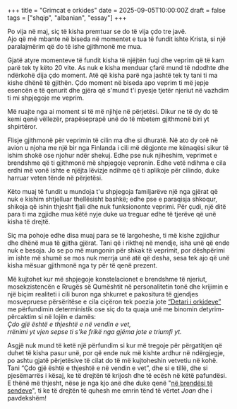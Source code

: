 +++
title = "Grimcat e orkides"
date = 2025-09-05T10:00:00Z
draft = false
tags = ["shqip", "albanian", "essay"]
+++

[//]: # (<h1>Grimcat e orkides nga Edmond Cukalla</h1>)
Po vija në maj, siç të kisha premtuar se do të vija çdo tre javë.<br>
Ajo që më mbante në biseda në momentet e tua të fundit ishte Krista, si një paralajmërim që do të ishe gjithmonë me mua.

Gjatë atyre momenteve të fundit kisha të njëjtën fuqi dhe veprim që të kam parë tek ty këto 20 vite. As nuk e kisha menduar çfarë mund të ndodhte dhe ndërkohë dija çdo moment. Atë që kisha parë nga jashtë tek ty tani ti ma kishe dhënë të gjithën. Çdo moment në biseda apo veprim ti më jepje esencën e të qenurit dhe gjëra që s'mund t'i pyesje tjetër njeriut në vazhdim ti mi shpjegoje me veprim.

Më ruajte nga ai moment si të më njihje në përjetësi. Dikur ne të dy do të kemi qenë vëllezër, prapëseprapë unë do të mbetem gjithmonë biri yt shpirtëror.

Flisje gjithmonë për veprimin të cilin ma dhe si dhuratë.
Në ato dy orë në avion u njoha me një bir nga Finlanda i cili më dëgjonte me kënaqësi sikur të ishim shokë ose njohur ndër shekuj. Edhe pse nuk njiheshim, veprimet e brendshme që ti gjithmonë më shpjegoje vepronin. Edhe vetë ndihma e cila erdhi më vonë ishte e njëjta lëvizje ndihme që ti aplikoje për cilindo, duke harruar veten tënde në përjetësi.

Këto muaj të fundit u mundoja t'u shpjegoja familjarëve një nga gjërat që nuk e kishim shtjelluar thellësisht bashkë; edhe pse e paraqisja shkoqur, shikoja që ishin thjesht fjali dhe nuk funksiononte veprimi. Për çudi, një ditë para ti ma zgjidhe mua këtë nyje duke ua treguar edhe të tjerëve që unë kisha të drejtë.

Siç ma pohoje edhe disa muaj para se të largoheshe, ti më kishe zgjidhur dhe dhënë mua të gjitha gjërat. Tani që i rikthej në mendje, isha unë që ende nuk e besoja. Jo se po më mungonin për shkak të veprimit, por dëshpërimi im ishte më shumë se mos nuk merrja unë atë që desha, sesa tek ajo që unë kisha mësuar gjithmonë nga ty për të qenë prezent.

Më kujtohet kur më shpjegoje konstelacionet e brendshme të njeriut, mosekzistencën e Rrugës së Qumështit në personalitetin tonë dhe krijimin e një biçim realiteti i cili buron nga shkurret e pakositura të gjendjes mosvepruese përsëritëse e cila ciçëron tek poezia jote [“Detari i orkideve”](https://clirimkokonozi-strukturepoetike.blogspot.com/) me përfundimin deterministik ose siç do ta quaja unë me binomin detyrim-përcaktim si në lojën e damës:
<br>_Çdo gjë është e thjeshtë e në vendin e vet,_<br>
_rrënimi yt vjen sepse ti s'ke frikë nga gjëma jote e triumfi yt._

Asgjë nuk mund të ketë një përfundim si kur më tregoje për përgatitjen që duhet të kisha pasur unë, por që ende nuk më kishte ardhur në ndërgjegje, po ashtu gjatë përjetësive të cilat do të më kujtoheshin vetvetiu në kohë.
Tani “Çdo gjë është e thjeshtë e në vendin e vet”, dhe si e tillë, dhe si pjesëmarrës i kësaj, ke të drejtën të krijosh dhe të ecësh në këtë pafundësi. E thënë më thjesht, nëse je nga kjo anë dhe duke qenë "[në brendësi të sendeve](https://clirimkokonozi-ese.blogspot.com/2008/07/udhtim-n-brendsi-t-sendeve.html)", ti ke të drejtën të quhesh me emrin tënd të vërtet _Joan_ dhe i pavdekshëm!
